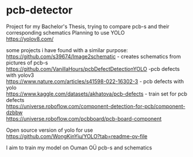 # pcb-detector
Project for my Bachelor's Thesis, trying to compare pcb-s and their corresponding schematics
Planning to use YOLO  
https://yolov8.com/  

some projects i have found with a similar purpose:  
https://github.com/s39674/Image2schematic - creates schematics from pictures of pcb-s  
https://github.com/VanillaHours/pcbDefectDetectionYOLO -pcb defects with yolov3  
https://www.nature.com/articles/s41598-022-16302-3 - pcb defects with yolo  
https://www.kaggle.com/datasets/akhatova/pcb-defects - train set for pcb defects  
https://universe.roboflow.com/component-detection-for-pcb/component-dzbbw  
https://universe.roboflow.com/pcbboard/pcb-board-component
  
Open source version of yolo for use  
https://github.com/WongKinYiu/YOLO?tab=readme-ov-file  
  
I aim to train my model on Ouman OÜ pcb-s and schematics

